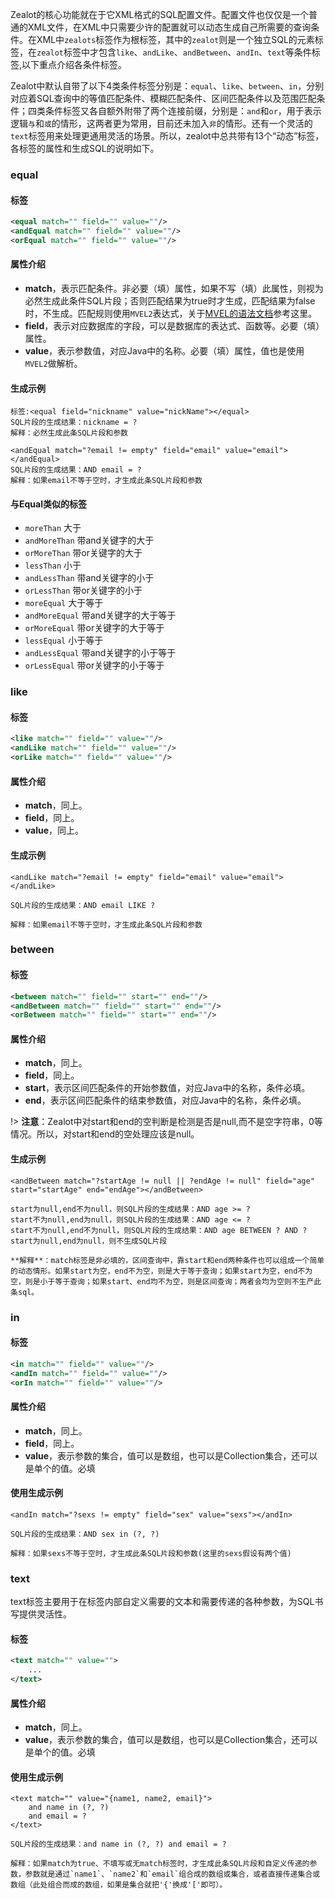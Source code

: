 Zealot的核心功能就在于它XML格式的SQL配置文件。配置文件也仅仅是一个普通的XML文件，在XML中只需要少许的配置就可以动态生成自己所需要的查询条件。在XML中`zealots`标签作为根标签，其中的`zealot`则是一个独立SQL的元素标签，在`zealot`标签中才包含`like`、`andLike`、`andBetween`、`andIn`、`text`等条件标签,以下重点介绍各条件标签。

Zealot中默认自带了以下4类条件标签分别是：`equal`、`like`、`between`、`in`，分别对应着SQL查询中的等值匹配条件、模糊匹配条件、区间匹配条件以及范围匹配条件；四类条件标签又各自额外附带了两个连接前缀，分别是：`and`和`or`，用于表示逻辑`与`和`或`的情形，这两者更为常用，目前还未加入`非`的情形。还有一个灵活的`text`标签用来处理更通用灵活的场景。所以，zealot中总共带有13个“动态”标签，各标签的属性和生成SQL的说明如下。

### equal

#### 标签

```xml
<equal match="" field="" value=""/>
<andEqual match="" field="" value=""/>
<orEqual match="" field="" value=""/>
```

#### 属性介绍

- **match**，表示匹配条件。非必要（填）属性，如果不写（填）此属性，则视为必然生成此条件SQL片段；否则匹配结果为true时才生成，匹配结果为false时，不生成。匹配规则使用`MVEL2`表达式，关于[MVEL的语法文档][4]参考这里。
- **field**，表示对应数据库的字段，可以是数据库的表达式、函数等。必要（填）属性。
- **value**，表示参数值，对应Java中的名称。必要（填）属性，值也是使用`MVEL2`做解析。

#### 生成示例

```markup
标签:<equal field="nickname" value="nickName"></equal>
SQL片段的生成结果：nickname = ?
解释：必然生成此条SQL片段和参数

<andEqual match="?email != empty" field="email" value="email"></andEqual>
SQL片段的生成结果：AND email = ?
解释：如果email不等于空时，才生成此条SQL片段和参数
```

#### 与Equal类似的标签

- `moreThan` 大于
- `andMoreThan` 带and关键字的大于
- `orMoreThan` 带or关键字的大于
- `lessThan` 小于
- `andLessThan` 带and关键字的小于
- `orLessThan` 带or关键字的小于
- `moreEqual` 大于等于
- `andMoreEqual` 带and关键字的大于等于
- `orMoreEqual` 带or关键字的大于等于
- `lessEqual` 小于等于
- `andLessEqual` 带and关键字的小于等于
- `orLessEqual` 带or关键字的小于等于

### like

#### 标签

```xml
<like match="" field="" value=""/>
<andLike match="" field="" value=""/>
<orLike match="" field="" value=""/>
```

#### 属性介绍

- **match**，同上。
- **field**，同上。
- **value**，同上。

#### 生成示例

```markup
<andLike match="?email != empty" field="email" value="email"></andLike>

SQL片段的生成结果：AND email LIKE ?

解释：如果email不等于空时，才生成此条SQL片段和参数
```

### between

#### 标签

```xml
<between match="" field="" start="" end=""/>
<andBetween match="" field="" start="" end=""/>
<orBetween match="" field="" start="" end=""/>
```

#### 属性介绍

- **match**，同上。
- **field**，同上。
- **start**，表示区间匹配条件的开始参数值，对应Java中的名称，条件必填。
- **end**，表示区间匹配条件的结束参数值，对应Java中的名称，条件必填。

!> **注意**：Zealot中对start和end的空判断是检测是否是null,而不是空字符串，0等情况。所以，对start和end的空处理应该是null。

#### 生成示例

```markup
<andBetween match="?startAge != null || ?endAge != null" field="age" start="startAge" end="endAge"></andBetween>

start为null,end不为null，则SQL片段的生成结果：AND age >= ?
start不为null,end为null，则SQL片段的生成结果：AND age <= ?
start不为null,end不为null，则SQL片段的生成结果：AND age BETWEEN ? AND ?
start为null,end为null，则不生成SQL片段

**解释**：match标签是非必填的，区间查询中，靠start和end两种条件也可以组成一个简单的动态情形。如果start为空，end不为空，则是大于等于查询；如果start为空，end不为空，则是小于等于查询；如果start、end均不为空，则是区间查询；两者会均为空则不生产此条sql。
```

### in

#### 标签

```xml
<in match="" field="" value=""/>
<andIn match="" field="" value=""/>
<orIn match="" field="" value=""/>
```

#### 属性介绍

- **match**，同上。
- **field**，同上。
- **value**，表示参数的集合，值可以是数组，也可以是Collection集合，还可以是单个的值。必填

#### 使用生成示例

```markup
<andIn match="?sexs != empty" field="sex" value="sexs"></andIn>

SQL片段的生成结果：AND sex in (?, ?)

解释：如果sexs不等于空时，才生成此条SQL片段和参数(这里的sexs假设有两个值)
```

### text

text标签主要用于在标签内部自定义需要的文本和需要传递的各种参数，为SQL书写提供灵活性。

#### 标签

```xml
<text match="" value="">
    ...
</text>
```

#### 属性介绍

- **match**，同上。
- **value**，表示参数的集合，值可以是数组，也可以是Collection集合，还可以是单个的值。必填

#### 使用生成示例

```markup
<text match="" value="{name1, name2, email}">
    and name in (?, ?)
    and email = ?
</text>

SQL片段的生成结果：and name in (?, ?) and email = ?

解释：如果match为true、不填写或无match标签时，才生成此条SQL片段和自定义传递的参数，参数就是通过`name1`、`name2`和`email`组合成的数组或集合，或者直接传递集合或数组（此处组合而成的数组，如果是集合就把'{'换成'['即可）。
```

  [4]: http://mvel.documentnode.com/